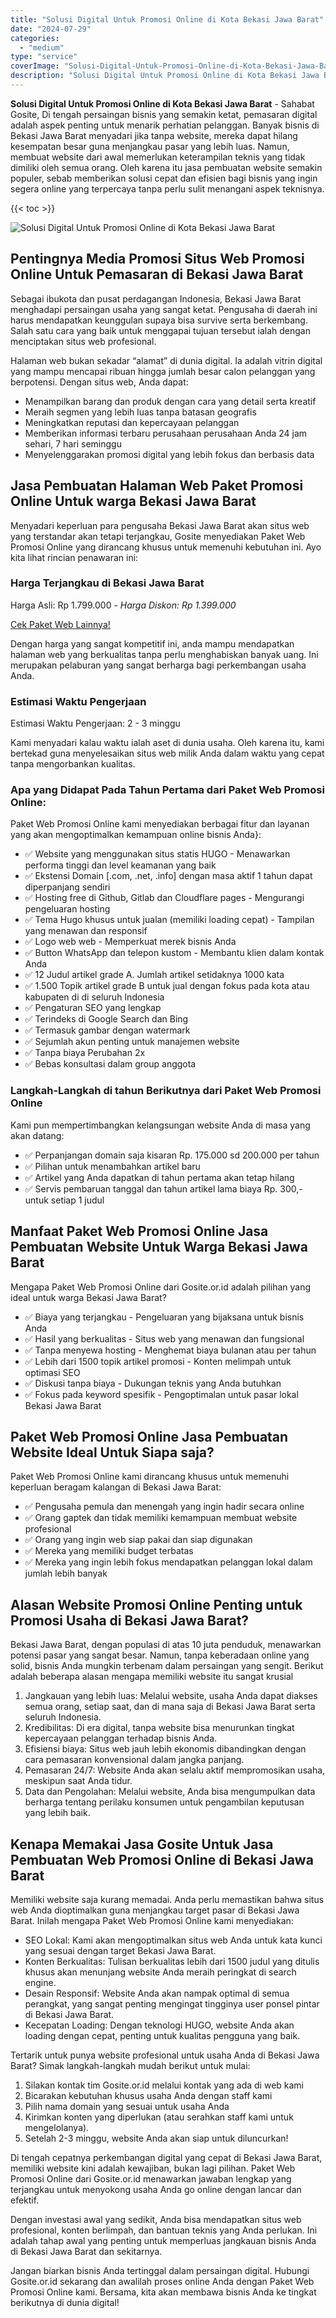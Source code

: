 ```yaml
---
title: "Solusi Digital Untuk Promosi Online di Kota Bekasi Jawa Barat"
date: "2024-07-29"
categories: 
  - "medium"
type: "service"
coverImage: "Solusi-Digital-Untuk-Promosi-Online-di-Kota-Bekasi-Jawa-Barat.png"
description: "Solusi Digital Untuk Promosi Online di Kota Bekasi Jawa Barat. Jangan biarkan bisnis Anda tertinggal dalam persaingan digital. Hubungi Gosite.or.id sekarang..."
---
```


**Solusi Digital Untuk Promosi Online di Kota Bekasi Jawa Barat** - Sahabat Gosite, Di tengah persaingan bisnis yang semakin ketat, pemasaran digital adalah aspek penting untuk menarik perhatian pelanggan. Banyak bisnis di Bekasi Jawa Barat menyadari jika tanpa website, mereka dapat hilang kesempatan besar guna menjangkau pasar yang lebih luas. Namun, membuat website dari awal memerlukan keterampilan teknis yang tidak dimiliki oleh semua orang. Oleh karena itu jasa pembuatan website semakin populer, sebab memberikan solusi cepat dan efisien bagi bisnis yang ingin segera online yang terpercaya tanpa perlu sulit menangani aspek teknisnya.

{{< toc >}}

![Solusi Digital Untuk Promosi Online di Kota Bekasi Jawa Barat](/images/medium/Solusi-Digital-Untuk-Promosi-Online-di-Kota-Bekasi-Jawa-Barat.png)

## Pentingnya Media Promosi Situs Web Promosi Online Untuk Pemasaran di Bekasi Jawa Barat

Sebagai ibukota dan pusat perdagangan Indonesia, Bekasi Jawa Barat menghadapi persaingan usaha yang sangat ketat. Pengusaha di daerah ini harus mendapatkan keunggulan supaya bisa survive serta berkembang. Salah satu cara yang baik untuk menggapai tujuan tersebut ialah dengan menciptakan situs web profesional.

Halaman web bukan sekadar “alamat” di dunia digital. Ia adalah vitrin digital yang mampu mencapai ribuan hingga jumlah besar calon pelanggan yang berpotensi. Dengan situs web, Anda dapat:

- Menampilkan barang dan produk dengan cara yang detail serta kreatif
- Meraih segmen yang lebih luas tanpa batasan geografis
- Meningkatkan reputasi dan kepercayaan pelanggan
- Memberikan informasi terbaru perusahaan perusahaan Anda 24 jam sehari, 7 hari seminggu
- Menyelenggarakan promosi digital yang lebih fokus dan berbasis data

## Jasa Pembuatan Halaman Web Paket Promosi Online Untuk warga Bekasi Jawa Barat

Menyadari keperluan para pengusaha Bekasi Jawa Barat akan situs web yang terstandar akan tetapi terjangkau, Gosite menyediakan Paket Web Promosi Online yang dirancang khusus untuk memenuhi kebutuhan ini. Ayo kita lihat rincian penawaran ini:

### Harga Terjangkau di Bekasi Jawa Barat

<a class="cta-button">Harga Asli: Rp 1.799.000 - <em>Harga Diskon: Rp 1.399.000</em></a>

<a href="/jasa-web/" class="cta-button">Cek Paket Web Lainnya!</a>

Dengan harga yang sangat kompetitif ini, anda mampu mendapatkan halaman web yang berkualitas tanpa perlu menghabiskan banyak uang. Ini merupakan pelaburan yang sangat berharga bagi perkembangan usaha Anda.

### Estimasi Waktu Pengerjaan

Estimasi Waktu Pengerjaan: 2 - 3 minggu

Kami menyadari kalau waktu ialah aset di dunia usaha. Oleh karena itu, kami bertekad guna menyelesaikan situs web milik Anda dalam waktu yang cepat tanpa mengorbankan kualitas.

### Apa yang Didapat Pada Tahun Pertama dari Paket Web Promosi Online:

Paket Web Promosi Online kami menyediakan berbagai fitur dan layanan yang akan mengoptimalkan kemampuan online bisnis Anda}:

- ✅ Website yang menggunakan situs statis HUGO - Menawarkan performa tinggi dan level keamanan yang baik
- ✅ Ekstensi Domain \[.com, .net, .info\] dengan masa aktif 1 tahun dapat diperpanjang sendiri
- ✅ Hosting free di Github, Gitlab dan Cloudflare pages - Mengurangi pengeluaran hosting
- ✅ Tema Hugo khusus untuk jualan (memiliki loading cepat) - Tampilan yang menawan dan responsif
- ✅ Logo web web - Memperkuat merek bisnis Anda
- ✅ Button WhatsApp dan telepon kustom - Membantu klien dalam kontak Anda
- ✅ 12 Judul artikel grade A. Jumlah artikel setidaknya 1000 kata
- ✅ 1.500 Topik artikel grade B untuk jual dengan fokus pada kota atau kabupaten di di seluruh Indonesia
- ✅ Pengaturan SEO yang lengkap
- ✅ Terindeks di Google Search dan Bing
- ✅ Termasuk gambar dengan watermark
- ✅ Sejumlah akun penting untuk manajemen website
- ✅ Tanpa biaya Perubahan 2x
- ✅ Bebas konsultasi dalam group anggota

### Langkah-Langkah di tahun Berikutnya dari Paket Web Promosi Online

Kami pun mempertimbangkan kelangsungan website Anda di masa yang akan datang:

- ✅ Perpanjangan domain saja kisaran Rp. 175.000 sd 200.000 per tahun
- ✅ Pilihan untuk menambahkan artikel baru
- ✅ Artikel yang Anda dapatkan di tahun pertama akan tetap hilang
- ✅ Servis pembaruan tanggal dan tahun artikel lama biaya Rp. 300,- untuk setiap 1 judul

## Manfaat Paket Web Promosi Online Jasa Pembuatan Website Untuk Warga Bekasi Jawa Barat

Mengapa Paket Web Promosi Online dari Gosite.or.id adalah pilihan yang ideal untuk warga Bekasi Jawa Barat?

- ✅ Biaya yang terjangkau - Pengeluaran yang bijaksana untuk bisnis Anda
- ✅ Hasil yang berkualitas - Situs web yang menawan dan fungsional
- ✅ Tanpa menyewa hosting - Menghemat biaya bulanan atau per tahun
- ✅ Lebih dari 1500 topik artikel promosi - Konten melimpah untuk optimasi SEO
- ✅ Diskusi tanpa biaya - Dukungan teknis yang Anda butuhkan
- ✅ Fokus pada keyword spesifik - Pengoptimalan untuk pasar lokal Bekasi Jawa Barat

## Paket Web Promosi Online Jasa Pembuatan Website Ideal Untuk Siapa saja?

Paket Web Promosi Online kami dirancang khusus untuk memenuhi keperluan beragam kalangan di Bekasi Jawa Barat:

- ✅ Pengusaha pemula dan menengah yang ingin hadir secara online
- ✅ Orang gaptek dan tidak memiliki kemampuan membuat website profesional
- ✅ Orang yang ingin web siap pakai dan siap digunakan
- ✅ Mereka yang memiliki budget terbatas
- ✅ Mereka yang ingin lebih fokus mendapatkan pelanggan lokal dalam jumlah lebih banyak

## Alasan Website Promosi Online Penting untuk Promosi Usaha di Bekasi Jawa Barat?

Bekasi Jawa Barat, dengan populasi di atas 10 juta penduduk, menawarkan potensi pasar yang sangat besar. Namun, tanpa keberadaan online yang solid, bisnis Anda mungkin terbenam dalam persaingan yang sengit. Berikut adalah beberapa alasan mengapa memiliki website itu sangat krusial

1. Jangkauan yang lebih luas: Melalui website, usaha Anda dapat diakses semua orang, setiap saat, dan di mana saja di Bekasi Jawa Barat serta seluruh Indonesia.
2. Kredibilitas: Di era digital, tanpa website bisa menurunkan tingkat kepercayaan pelanggan terhadap bisnis Anda.
3. Efisiensi biaya: Situs web jauh lebih ekonomis dibandingkan dengan cara pemasaran konvensional dalam jangka panjang.
4. Pemasaran 24/7: Website Anda akan selalu aktif mempromosikan usaha, meskipun saat Anda tidur.
5. Data dan Pengolahan: Melalui website, Anda bisa mengumpulkan data berharga tentang perilaku konsumen untuk pengambilan keputusan yang lebih baik.

## Kenapa Memakai Jasa Gosite Untuk Jasa Pembuatan Web Promosi Online di Bekasi Jawa Barat

Memiliki website saja kurang memadai. Anda perlu memastikan bahwa situs web Anda dioptimalkan guna menjangkau target pasar di Bekasi Jawa Barat. Inilah mengapa Paket Web Promosi Online kami menyediakan:

- SEO Lokal: Kami akan mengoptimalkan situs web Anda untuk kata kunci yang sesuai dengan target Bekasi Jawa Barat.
- Konten Berkualitas: Tulisan berkualitas lebih dari 1500 judul yang ditulis khusus akan menunjang website Anda meraih peringkat di search engine.
- Desain Responsif: Website Anda akan nampak optimal di semua perangkat, yang sangat penting mengingat tingginya user ponsel pintar di Bekasi Jawa Barat.
- Kecepatan Loading: Dengan teknologi HUGO, website Anda akan loading dengan cepat, penting untuk kualitas pengguna yang baik.

Tertarik untuk punya website profesional untuk usaha Anda di Bekasi Jawa Barat? Simak langkah-langkah mudah berikut untuk mulai:

1. Silakan kontak tim Gosite.or.id melalui kontak yang ada di web kami
2. Bicarakan kebutuhan khusus usaha Anda dengan staff kami
3. Pilih nama domain yang sesuai untuk usaha Anda
4. Kirimkan konten yang diperlukan (atau serahkan staff kami untuk mengelolanya).
5. Setelah 2-3 minggu, website Anda akan siap untuk diluncurkan!

Di tengah cepatnya perkembangan digital yang cepat di Bekasi Jawa Barat, memiliki website kini adalah kewajiban, bukan lagi pilihan. Paket Web Promosi Online dari Gosite.or.id menawarkan jawaban lengkap yang terjangkau untuk menyokong usaha Anda go online dengan lancar dan efektif.

Dengan investasi awal yang sedikit, Anda bisa mendapatkan situs web profesional, konten berlimpah, dan bantuan teknis yang Anda perlukan. Ini adalah tahap awal yang penting untuk memperluas jangkauan bisnis Anda di Bekasi Jawa Barat dan sekitarnya.

Jangan biarkan bisnis Anda tertinggal dalam persaingan digital. Hubungi Gosite.or.id sekarang dan awalilah proses online Anda dengan Paket Web Promosi Online kami. Bersama, kita akan membawa bisnis Anda ke tingkat berikutnya di dunia digital!